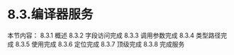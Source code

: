 # 8.3.编译器服务

本节内容：
8.3.1 概述
8.3.2 字段访问完成
8.3.3 调用参数完成
8.3.4 类型路径完成
8.3.5 使用完成
8.3.6 定位完成
8.3.7 顶级完成
8.3.8 完成服务
